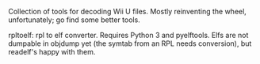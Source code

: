 Collection of tools for decoding Wii U files. Mostly reinventing the wheel, unfortunately; go find some better tools.

rpltoelf: rpl to elf converter. Requires Python 3 and pyelftools. Elfs are not dumpable in objdump yet (the symtab from an RPL needs conversion), but readelf's happy with them.
